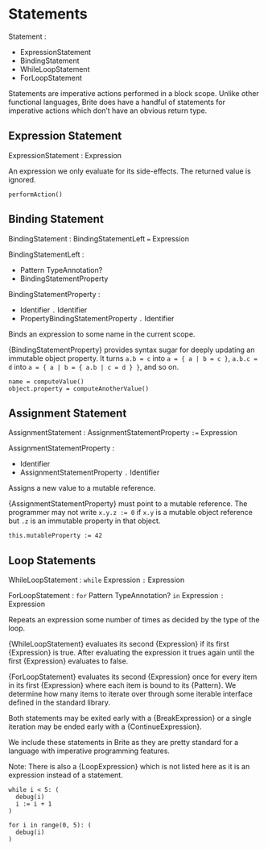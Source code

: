 # Statements

Statement :
  - ExpressionStatement
  - BindingStatement
  - WhileLoopStatement
  - ForLoopStatement

Statements are imperative actions performed in a block scope. Unlike other functional languages, Brite does have a handful of statements for imperative actions which don’t have an obvious return type.

## Expression Statement

ExpressionStatement : Expression

An expression we only evaluate for its side-effects. The returned value is ignored.

```ite example
performAction()
```

## Binding Statement

BindingStatement : BindingStatementLeft `=` Expression

BindingStatementLeft :
  - Pattern TypeAnnotation?
  - BindingStatementProperty

BindingStatementProperty :
  - Identifier `.` Identifier
  - PropertyBindingStatementProperty `.` Identifier

Binds an expression to some name in the current scope.

{BindingStatementProperty} provides syntax sugar for deeply updating an immutable object property. It turns `a.b = c` into `a = { a | b = c }`, `a.b.c = d` into `a = { a | b = { a.b | c = d } }`, and so on.

```ite example
name = computeValue()
object.property = computeAnotherValue()
```

## Assignment Statement

AssignmentStatement : AssignmentStatementProperty `:=` Expression

AssignmentStatementProperty :
  - Identifier
  - AssignmentStatementProperty `.` Identifier

Assigns a new value to a mutable reference.

{AssignmentStatementProperty} must point to a mutable reference. The programmer may not write `x.y.z := 0` if `x.y` is a mutable object reference but `.z` is an immutable property in that object.

```ite example
this.mutableProperty := 42
```

## Loop Statements

WhileLoopStatement : `while` Expression `:` Expression

ForLoopStatement : `for` Pattern TypeAnnotation? `in` Expression `:` Expression

Repeats an expression some number of times as decided by the type of the loop.

{WhileLoopStatement} evaluates its second {Expression} if its first {Expression} is true. After evaluating the expression it trues again until the first {Expression} evaluates to false.

{ForLoopStatement} evaluates its second {Expression} once for every item in its first {Expression} where each item is bound to its {Pattern}. We determine how many items to iterate over through some iterable interface defined in the standard library.

Both statements may be exited early with a {BreakExpression} or a single iteration may be ended early with a {ContinueExpression}.

We include these statements in Brite as they are pretty standard for a language with imperative programming features.

Note: There is also a {LoopExpression} which is not listed here as it is an expression instead of a statement.

```ite example
while i < 5: (
  debug(i)
  i := i + 1
)

for i in range(0, 5): (
  debug(i)
)
```
